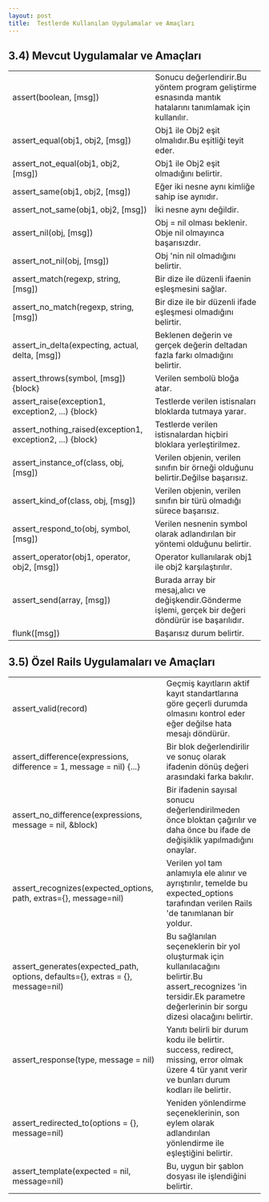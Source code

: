 ```yaml
---
layout: post
title:  Testlerde Kullanılan Uygulamalar ve Amaçları
---
```

## 3.4) Mevcut Uygulamalar ve Amaçları
<table>
<tr>
<td>assert(boolean, [msg])</td>
<td>Sonucu değerlendirir.Bu yöntem program geliştirme esnasında mantık hatalarını tanımlamak için kullanılır.</td>
</tr>
<tr>
<td>assert_equal(obj1, obj2, [msg])</td>
<td>Obj1 ile Obj2 eşit olmalıdır.Bu eşitliği teyit eder.</td>
</tr>
<tr>
<td>assert_not_equal(obj1, obj2, [msg])</td>
<td>Obj1 ile Obj2 eşit olmadığını belirtir.</td>
</tr>
<tr>
<td>assert_same(obj1, obj2, [msg])</td>
<td>Eğer iki nesne aynı kimliğe sahip ise aynıdır.</td>
</tr>
<tr>
<td>assert_not_same(obj1, obj2, [msg])</td>
<td>İki nesne aynı değildir.</td>
</tr>
<tr>
<td>assert_nil(obj, [msg])</td>
<td>Obj = nil olması beklenir. Obje nil olmayınca başarısızdır.</td>
</tr>
<tr>
<td>assert_not_nil(obj, [msg])</td>
<td>Obj 'nin nil olmadığını belirtir.</td>
</tr>
<tr>
<td>assert_match(regexp, string, [msg])</td>
<td>Bir dize ile düzenli ifaenin eşleşmesini sağlar.</td>
</tr>
<tr>
<td>assert_no_match(regexp, string, [msg])</td>
<td>Bir dize ile bir düzenli ifade eşleşmesi olmadığını belirtir.</td>
</tr>
<tr>
<td>assert_in_delta(expecting, actual, delta, [msg])</td>
<td>Beklenen değerin ve gerçek değerin deltadan fazla farkı olmadığını belirtir.</td>
</tr>
<tr>
<td>assert_throws(symbol, [msg]) {block}</td>
<td>Verilen sembolü bloğa atar.</td>
</tr>
<tr>
<td>assert_raise(exception1, exception2, ...) {block}</td>
<td>Testlerde verilen istisnaları bloklarda tutmaya yarar.</td>
</tr>
<tr>
<td>assert_nothing_raised(exception1, exception2, ...) {block}</td>
<td>Testlerde verilen istisnalardan hiçbiri bloklara yerleştirilmez.</td>
</tr>
<tr>
<td>assert_instance_of(class, obj, [msg])</td>
<td>Verilen objenin, verilen sınıfın bir örneği olduğunu belirtir.Değilse başarısız.</td>
</tr>
<tr>
<td>assert_kind_of(class, obj, [msg])</td>
<td>Verilen objenin, verilen sınıfın bir türü olmadığı sürece başarısız.</td>
</tr>
<tr>
<td>assert_respond_to(obj, symbol, [msg])</td>
<td>Verilen nesnenin symbol olarak adlandırılan bir yöntemi olduğunu belirtir.</td>
</tr>
<tr>
<td>assert_operator(obj1, operator, obj2, [msg])</td>
<td>Operator kullanılarak obj1 ile obj2 karşılaştırılır.</td>
</tr>
<tr>
<td>assert_send(array, [msg])</td>
<td>Burada array bir mesaj,alıcı ve değişkendir.Gönderme işlemi, gerçek bir değeri döndürür ise başarılıdır.</td>
</tr>
<tr>
<td>flunk([msg])</td>
<td>Başarısız durum belirtir.</td>
</tr>
</table>

## 3.5) Özel Rails Uygulamaları ve Amaçları
<table>
<tr>
<td>assert_valid(record)</td>
<td>Geçmiş kayıtların aktif kayıt standartlarına göre geçerli durumda olmasını kontrol eder eğer değilse hata mesajı döndürür.</td>
</tr>
<tr>
<td>assert_difference(expressions, difference = 1, message = nil) {...}</td>
<td>Bir blok değerlendirilir ve sonuç olarak ifadenin dönüş değeri arasındaki farka bakılır.</td>
</tr>
<tr>
<td>assert_no_difference(expressions, message = nil, &block)</td>
<td>Bir ifadenin sayısal sonucu değerlendirilmeden önce bloktan çağırılır ve daha önce bu ifade de değişiklik yapılmadığını onaylar.</td>
</tr>
<tr>
<td>assert_recognizes(expected_options, path, extras={}, message=nil)</td>
<td>Verilen yol tam anlamıyla ele alınır ve ayrıştırılır, temelde bu expected_options tarafından verilen Rails 'de tanımlanan bir yoldur.</td>
</tr>
<tr>
<td>assert_generates(expected_path, options, defaults={}, extras = {}, message=nil)</td>
<td>Bu sağlanılan seçeneklerin bir yol oluşturmak için kullanılacağını belirtir.Bu assert_recognizes 'in tersidir.Ek parametre değerlerinin bir sorgu dizesi olacağını belirtir.</td>
</tr>
<tr>
<td>assert_response(type, message = nil)</td>
<td>Yanıtı belirli bir durum kodu ile belirtir. success, redirect, missing, error olmak üzere 4 tür yanıt verir ve bunları durum kodları ile belirtir.</td>
</tr>
<tr>
<td>assert_redirected_to(options = {}, message=nil)</td>
<td>Yeniden yönlendirme seçeneklerinin, son eylem olarak adlandırılan yönlendirme ile eşleştiğini belirtir.</td>
</tr>
<tr>
<td>assert_template(expected = nil, message=nil)</td>
<td>Bu, uygun bir şablon dosyası ile işlendiğini belirtir.</td>
</tr>
</table>

